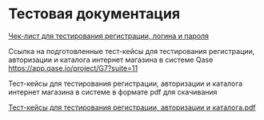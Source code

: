 # Тестовая документация

[Чек-лист для тестирования регистрации, логина и пароля](https://docs.google.com/spreadsheets/d/18qz2rKZyhEpV7AwkLGYukzE0aDy8REYhTDZYbAbVxMQ/edit#gid=0)

Ссылка на подготовленные тест-кейсы для тестирования регистрации, авторизации и каталога интернет магазина в системе Qase
https://app.qase.io/project/G7?suite=11

Тест-кейсы для тестирования регистрации, авторизации и каталога интернет магазина в системе в формате pdf для скачивания

[Тест-кейсы для тестирования регистрации, авторизации и каталога.pdf](https://github.com/margaritakolomytceva/docs/files/15138679/-.pdf)



